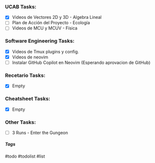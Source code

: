 ### UCAB Tasks:

- [x] Videos de Vectores 2D y 3D - Algebra Lineal
- [ ] Plan de Acción del Proyecto - Ecología
- [ ] Videos de MCU y MCUV - Física

### Software Engineering Tasks:

- [x] Videos de Tmux plugins y config.
- [x] Videos de neovim
- [ ] Instalar GitHub Copilot en Neovim (Esperando aprovacion de GitHub)

### Recetario Tasks:

- [x] Empty

### Cheatsheet Tasks:

- [x] Empty

### Other Tasks:

- [ ] 3 Runs - Enter the Gungeon

##### Tags

#todo #todolist #list